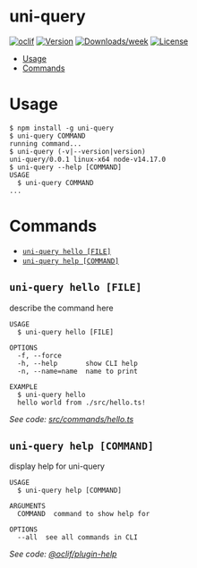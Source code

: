 uni-query
=========



[![oclif](https://img.shields.io/badge/cli-oclif-brightgreen.svg)](https://oclif.io)
[![Version](https://img.shields.io/npm/v/uni-query.svg)](https://npmjs.org/package/uni-query)
[![Downloads/week](https://img.shields.io/npm/dw/uni-query.svg)](https://npmjs.org/package/uni-query)
[![License](https://img.shields.io/npm/l/uni-query.svg)](https://github.com/th0masb/uni-query/blob/master/package.json)

<!-- toc -->
* [Usage](#usage)
* [Commands](#commands)
<!-- tocstop -->
# Usage
<!-- usage -->
```sh-session
$ npm install -g uni-query
$ uni-query COMMAND
running command...
$ uni-query (-v|--version|version)
uni-query/0.0.1 linux-x64 node-v14.17.0
$ uni-query --help [COMMAND]
USAGE
  $ uni-query COMMAND
...
```
<!-- usagestop -->
# Commands
<!-- commands -->
* [`uni-query hello [FILE]`](#uni-query-hello-file)
* [`uni-query help [COMMAND]`](#uni-query-help-command)

## `uni-query hello [FILE]`

describe the command here

```
USAGE
  $ uni-query hello [FILE]

OPTIONS
  -f, --force
  -h, --help       show CLI help
  -n, --name=name  name to print

EXAMPLE
  $ uni-query hello
  hello world from ./src/hello.ts!
```

_See code: [src/commands/hello.ts](https://github.com/th0masb/uni-query/blob/v0.0.1/src/commands/hello.ts)_

## `uni-query help [COMMAND]`

display help for uni-query

```
USAGE
  $ uni-query help [COMMAND]

ARGUMENTS
  COMMAND  command to show help for

OPTIONS
  --all  see all commands in CLI
```

_See code: [@oclif/plugin-help](https://github.com/oclif/plugin-help/blob/v3.2.2/src/commands/help.ts)_
<!-- commandsstop -->
